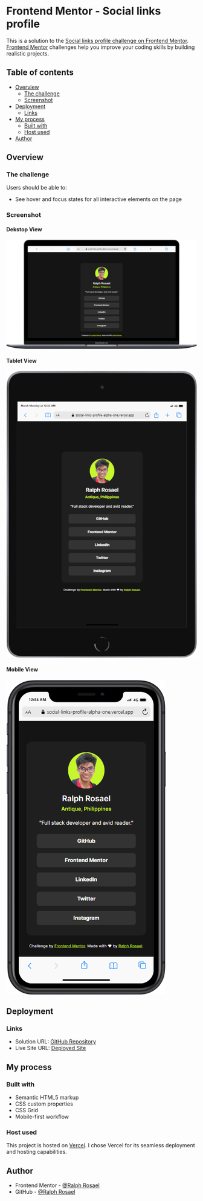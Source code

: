 # Frontend Mentor - Social links profile

This is a solution to the [Social links profile challenge on Frontend Mentor](https://www.frontendmentor.io/challenges/social-links-profile-UG32l9m6dQ). [Frontend Mentor](https://www.frontendmentor.io) challenges help you improve your coding skills by building realistic projects.

## Table of contents

- [Overview](#overview)
  - [The challenge](#the-challenge)
  - [Screenshot](#screenshot)
- [Deployment](#deployment)
  - [Links](#links)
- [My process](#my-process)
  - [Built with](#built-with)
  - [Host used](#host-used)
- [Author](#author)

## Overview

### The challenge

Users should be able to:

- See hover and focus states for all interactive elements on the page

### Screenshot

#### Dekstop View

![project screenshot](assets/images/desktop-view.png)

#### Tablet View

![project screenshot](assets/images/tablet-view.png)

#### Mobile View

![project screenshot](assets/images/mobile-view.png)

## Deployment

### Links

- Solution URL: [GitHub Repository](https://github.com/coder-ralph/Social-links-profile)
- Live Site URL: [Deployed Site](https://social-links-profile-alpha-one.vercel.app/)

## My process

### Built with

- Semantic HTML5 markup
- CSS custom properties
- CSS Grid
- Mobile-first workflow

### Host used

This project is hosted on [Vercel](https://vercel.com/). I chose Vercel for its seamless deployment and hosting capabilities.

## Author

- Frontend Mentor - [@Ralph Rosael](https://www.frontendmentor.io/profile/coder-ralph)
- GitHub - [@Ralph Rosael](https://github.com/coder-ralph)
